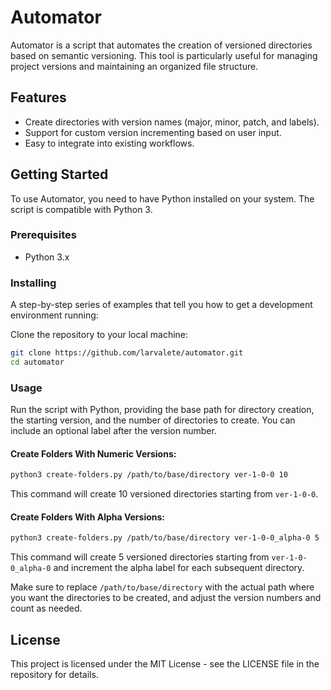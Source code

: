 # Automator

Automator is a script that automates the creation of versioned directories based on semantic versioning. This tool is particularly useful for managing project versions and maintaining an organized file structure.


## Features

- Create directories with version names (major, minor, patch, and labels).
- Support for custom version incrementing based on user input.
- Easy to integrate into existing workflows.


## Getting Started

To use Automator, you need to have Python installed on your system. The script is compatible with Python 3.


### Prerequisites

- Python 3.x


### Installing

A step-by-step series of examples that tell you how to get a development environment running:

Clone the repository to your local machine:

```sh
git clone https://github.com/larvalete/automator.git
cd automator
```

### Usage

Run the script with Python, providing the base path for directory creation, the starting version, and the number of directories to create. You can include an optional label after the version number.


#### Create Folders With Numeric Versions:

```sh
python3 create-folders.py /path/to/base/directory ver-1-0-0 10
```

This command will create 10 versioned directories starting from `ver-1-0-0`.


#### Create Folders With Alpha Versions:

```sh
python3 create-folders.py /path/to/base/directory ver-1-0-0_alpha-0 5
```

This command will create 5 versioned directories starting from `ver-1-0-0_alpha-0` and increment the alpha label for each subsequent directory.

Make sure to replace `/path/to/base/directory` with the actual path where you want the directories to be created, and adjust the version numbers and count as needed.



## License

This project is licensed under the MIT License - see the LICENSE file in the repository for details.

